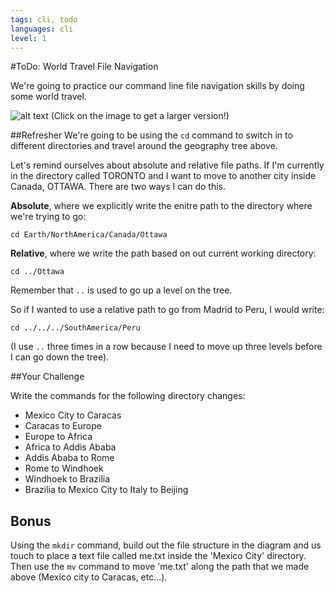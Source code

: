 ```yaml
---
tags: cli, todo 
languages: cli
level: 1
---
```


#ToDo: World Travel File Navigation

We're going to practice our command line file navigation skills by doing some world travel.

![alt text](http://www.gliffy.com/go/publish/image/6025639/L.png "Countries Tree")
(Click on the image to get a larger version!)

##Refresher
We're going to be using the `cd` command to switch in to different directories and travel around the geography tree above. 

Let's remind ourselves about absolute and relative file paths. If I'm currently in the directory called TORONTO and I want to move to another city inside Canada, OTTAWA. There are two ways I can do this.

**Absolute**, where we explicitly write the enitre path to the directory where we're trying to go:
```
cd Earth/NorthAmerica/Canada/Ottawa
```

**Relative**, where we write the path based on out current working directory:
```
cd ../Ottawa
```

Remember that `..` is used to go up a level on the tree.

So if I wanted to use a relative path to go from Madrid to Peru, I would write:
```
cd ../../../SouthAmerica/Peru
```
(I use `..` three times in a row because I need to move up three levels before I can go down the tree).

##Your Challenge

Write the commands for the following directory changes:

+ Mexico City to Caracas
+ Caracas to Europe
+ Europe to Africa
+ Africa to Addis Ababa
+ Addis Ababa to Rome
+ Rome to Windhoek
+ Windhoek to Brazilia
+ Brazilia to Mexico City to Italy to Beijing

## Bonus

Using the `mkdir` command, build out the file structure in the diagram and us touch to place a text file called me.txt inside the 'Mexico City' directory. Then use the `mv` command to move 'me.txt' along the path that we made above (Mexico city to Caracas, etc...).